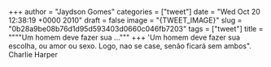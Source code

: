 
+++
author = "Jaydson Gomes"
categories = ["tweet"]
date = "Wed Oct 20 12:38:19 +0000 2010"
draft = false
image = "{TWEET_IMAGE}"
slug = "0b28a9be08b76d1d95d593403d0660c046fb7203"
tags = ["tweet"]
title = """"Um homem deve fazer sua ..."""
+++
'Um homem deve fazer sua escolha, ou amor ou sexo. Logo, nao se case, senão ficará sem ambos". Charlie Harper
